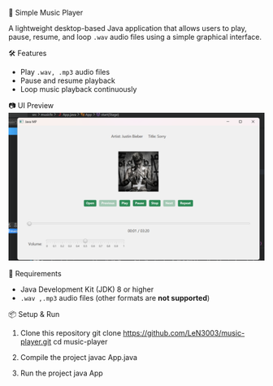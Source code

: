 🎵 Simple Music Player

A lightweight desktop-based Java application that allows users to play, pause, resume, and loop `.wav` audio files using a simple graphical interface.


🛠 Features

- Play `.wav, .mp3` audio files
- Pause and resume playback
- Loop music playback continuously


📷 UI Preview
![Music Player Screenshot](./mpscreenshot.png)

📁 Requirements

- Java Development Kit (JDK) 8 or higher
- `.wav ,.mp3` audio files (other formats are **not supported**)


📦 Setup & Run

1. Clone this repository
git clone https://github.com/LeN3003/music-player.git
cd music-player

2. Compile the project
javac App.java

3. Run the project
java App

